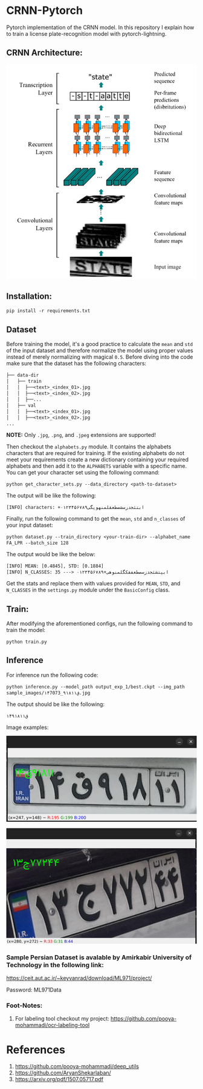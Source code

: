 # CRNN-Pytorch

Pytorch implementation of the CRNN model.
In this repository I explain how to train a license plate-recognition model with pytorch-lightning.

## CRNN Architecture:
![](assets/crnn-architecture.png)

## Installation:

```commandline
pip install -r requirements.txt
```

## Dataset

Before training the model, it's a good practice to calculate the `mean` and `std` of the input dataset and therefore
normalize the model using proper values instead of merely normalizing with magical `0.5`. Before diving into the code
make sure that the dataset has the following characters:

```commandline
├── data-dir
│   ├── train
│   │  ├──<text>_<index_01>.jpg
│   │  ├──<text>_<index_02>.jpg
│   │  ├──...
│   ├── val
│   │  ├──<text>_<index_01>.jpg
│   │  ├──<text>_<index_02>.jpg
...
```

**NOTE:** Only `.jpg`, `.png`, and `.jpeg` extensions are supported!

Then checkout the `alphabets.py` module. It contains the alphabets characters that are required for training.
If the existing alphabets do not meet your requirements create a new dictionary containing your required alphabets and
then add it to the `ALPHABETS` variable with a specific name. You can get your character set using the following
command:

```commandline
python get_character_sets.py --data_directory <path-to-dataset>
```
The output will be like the following: 
```commandline
[INFO] characters: +ابتثجدزسشصطعقلمنهوپگی۰۱۲۳۴۵۶۷۸۹
```

Finally, run the following command to get the `mean`, `std` and `n_classes` of your input dataset:

```commandline
python dataset.py --train_directory <your-train-dir> --alphabet_name FA_LPR --batch_size 128
```

The output would be like the below:

```commandline
[INFO] MEAN: [0.4845], STD: [0.1884]
[INFO] N_CLASSES: 35 ---> ابپتشثجدزسصطعفقکگلمنوهی+۰۱۲۳۴۵۶۷۸۹
```

Get the stats and replace them with values provided for `MEAN`, `STD`, and `N_CLASSES` in the `settings.py` module under
the `BasicConfig` class.

## Train:
After modifying the aforementioned configs, run the following command to train the model:
```commandline
python train.py
```

## Inference
For inference run the following code:
```commandline
python inference.py --model_path output_exp_1/best.ckpt --img_path sample_images/۱۴ق۹۱۸۱۱_7073.jpg
```
The output should be like the following:
```commandline
۱۴ق۹۱۸۱۱
```

Image examples:

![](assets/sample_01.png)

![](assets/sample_02.png)

### Sample Persian Dataset is avalable by Amirkabir University of Technology in the following link:
https://ceit.aut.ac.ir/~keyvanrad/download/ML971/project/

Password: ML971Data

### Foot-Notes:
1. For labeling tool checkout my project:
https://github.com/pooya-mohammadi/ocr-labeling-tool
   

# References

1. https://github.com/pooya-mohammadi/deep_utils
2. https://github.com/AryanShekarlaban/
3. https://arxiv.org/pdf/1507.05717.pdf
